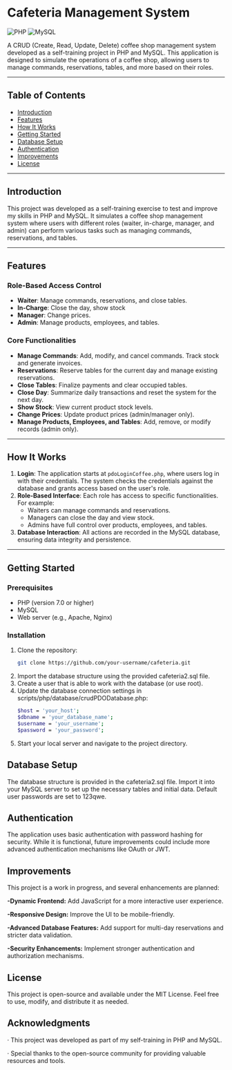 # Cafeteria Management System

![PHP](https://img.shields.io/badge/PHP-777BB4?style=for-the-badge&logo=php&logoColor=white)
![MySQL](https://img.shields.io/badge/MySQL-005C84?style=for-the-badge&logo=mysql&logoColor=white)

A CRUD (Create, Read, Update, Delete) coffee shop management system developed as a self-training project in PHP and MySQL. This application is designed to simulate the operations of a coffee shop, allowing users to manage commands, reservations, tables, and more based on their roles.

---

## Table of Contents
- [Introduction](#introduction)
- [Features](#features)
- [How It Works](#how-it-works)
- [Getting Started](#getting-started)
- [Database Setup](#database-setup)
- [Authentication](#authentication)
- [Improvements](#improvements)
- [License](#license)

---

## Introduction

This project was developed as a self-training exercise to test and improve my skills in PHP and MySQL. It simulates a coffee shop management system where users with different roles (waiter, in-charge, manager, and admin) can perform various tasks such as managing commands, reservations, and tables.

---

## Features

### Role-Based Access Control
- **Waiter**: Manage commands, reservations, and close tables.
- **In-Charge**: Close the day, show stock
- **Manager**: Change prices.
- **Admin**: Manage products, employees, and tables.

### Core Functionalities
- **Manage Commands**: Add, modify, and cancel commands. Track stock and generate invoices.
- **Reservations**: Reserve tables for the current day and manage existing reservations.
- **Close Tables**: Finalize payments and clear occupied tables.
- **Close Day**: Summarize daily transactions and reset the system for the next day.
- **Show Stock**: View current product stock levels.
- **Change Prices**: Update product prices (admin/manager only).
- **Manage Products, Employees, and Tables**: Add, remove, or modify records (admin only).

---

## How It Works

1. **Login**: The application starts at `pdoLoginCoffee.php`, where users log in with their credentials. The system checks the credentials against the database and grants access based on the user's role.
2. **Role-Based Interface**: Each role has access to specific functionalities. For example:
   - Waiters can manage commands and reservations.
   - Managers can close the day and view stock.
   - Admins have full control over products, employees, and tables.
3. **Database Interaction**: All actions are recorded in the MySQL database, ensuring data integrity and persistence.

---

## Getting Started

### Prerequisites
- PHP (version 7.0 or higher)
- MySQL
- Web server (e.g., Apache, Nginx)

### Installation
1. Clone the repository:
   ```bash
   git clone https://github.com/your-username/cafeteria.git
2. Import the database structure using the provided cafeteria2.sql file.
3. Create a user that is able to work with the database (or use root).
4. Update the database connection settings in scripts/php/database/crudPDODatabase.php:
   ```bash
   $host = 'your_host';
   $dbname = 'your_database_name';
   $username = 'your_username';
   $password = 'your_password';
5. Start your local server and navigate to the project directory.
## Database Setup

The database structure is provided in the cafeteria2.sql file. Import it into your MySQL server to set up the necessary tables and initial data. Default user passwords are set to 123qwe.

## Authentication

The application uses basic authentication with password hashing for security. While it is functional, future improvements could include more advanced authentication mechanisms like OAuth or JWT.

## Improvements

This project is a work in progress, and several enhancements are planned:

**-Dynamic Frontend:** Add JavaScript for a more interactive user experience.

**-Responsive Design:** Improve the UI to be mobile-friendly.

**-Advanced Database Features:** Add support for multi-day reservations and stricter data validation.

**-Security Enhancements:** Implement stronger authentication and authorization mechanisms.

## License

This project is open-source and available under the MIT License. Feel free to use, modify, and distribute it as needed.

## Acknowledgments

· This project was developed as part of my self-training in PHP and MySQL.

· Special thanks to the open-source community for providing valuable resources and tools.
